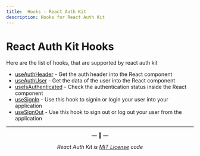```yaml
---
title:  Hooks - React Auth Kit
description: Hooks for React Auth Kit
---
```


# React Auth Kit Hooks

<div data-ea-publisher="authkitarkadipme" data-ea-type="text" id="ref_hoc"></div>

Here are the list of hooks, that are supported by react auth kit

- [useAuthHeader](./useAuthHeader.md) - Get the auth header into the React component
- [useAuthUser](./useAuthUser.md) - Get the data of the user into the React component
- [useIsAuthenticated](./useIsAuthenticated.md) - Check the authentication status inside the React component
- [useSignIn](./useSignIn.md) - Use this hook to signin or login your user into your application
- [useSignOut](./useSignOut.md) - Use this hook to sign out or log out your user from the application

---

<p align="center">&mdash; 🔑  &mdash;</p>
<p align="center"><i>React Auth Kit is <a href="https://github.com/react-auth-kit/react-auth-kit/blob/master/LICENSE">MIT License</a> code</i></p>
